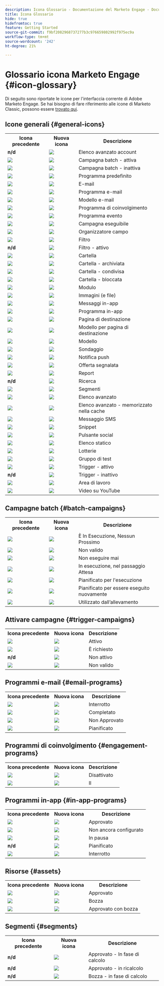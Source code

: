 ```yaml
---
description: Icona Glossario - Documentazione del Marketo Engage - Documentazione del prodotto
title: Icona Glossario
hide: true
hidefromtoc: true
feature: Getting Started
source-git-commit: f9bf2082968737277b3c976659802992f975ec9a
workflow-type: tm+mt
source-wordcount: '242'
ht-degree: 21%

---
```


# Glossario icona Marketo Engage {#icon-glossary}

Di seguito sono riportate le icone per l&#39;interfaccia corrente di Adobe Marketo Engage. Se hai bisogno di fare riferimento alle icone di Marketo Classic, possono essere [trovato qui](/help/marketo/getting-started-2/classic-icon-glossary.md).

## Icone generali {#general-icons}

<table> 
 <tbody>
  <tr>
   <th>Icona precedente</th> 
   <th> Nuova icona</th> 
   <th>Descrizione</th> 
  </tr>
  <tr>
   <td><strong>n/d</strong></td> 
   <td><img src="assets/account-smart-list.png"></td> 
   <td>Elenco avanzato account</td> 
  </tr>
  <tr>
   <td><img src="assets/classic-smart-campaign-active.png"></td> 
   <td><img src="assets/batch-active.png"></td> 
   <td>Campagna batch - attiva</td> 
  </tr>
  <tr>
   <td><img src="assets/classic-smart-campaign-inactive.png"></td> 
   <td><img src="assets/batch-inactive.png"></td> 
   <td>Campagna batch - inattiva</td> 
  </tr>
  <tr>
   <td><img src="assets/classic-default-program.png"></td> 
   <td><img src="assets/default-program.png"></td> 
   <td>Programma predefinito</td> 
  </tr>
  <tr>
   <td><img src="assets/classic-email.png"></td> 
   <td><img src="assets/email.png"></td> 
   <td>E-mail</td> 
  </tr>
  <tr>
   <td><img src="assets/classic-email-program.png"></td>
   <td><img src="assets/email-program.png"></td> 
   <td>Programma e-mail</td> 
  </tr>
  <tr>
   <td><img src="assets/classic-email-template.png"></td> 
   <td><img src="assets/email-template.png"></td> 
   <td>Modello e-mail</td> 
  </tr>
  <tr>
   <td><img src="assets/classic-engagement-program.png"></td> 
   <td><img src="assets/engagement-program.png"></td> 
   <td>Programma di coinvolgimento</td> 
  </tr>
  <tr>
   <td><img src="assets/classic-event-program.png"></td> 
   <td><img src="assets/event-program.png"></td> 
   <td>Programma evento</td> 
  </tr>
  <tr>
   <td><img src="assets/classic-executable-campaign.png"></td> 
   <td><img src="assets/executable-campaign.png"></td> 
   <td>Campagna eseguibile</td> 
  </tr>
  <tr>
   <td><img src="assets/classic-field-organizer.png"></td> 
   <td><img src="assets/field-organizer.png"></td> 
   <td>Organizzatore campo</td> 
  </tr>
  <tr>
   <td><img src="assets/classic-filter.png"></td> 
   <td><img src="assets/filter.png"></td> 
   <td>Filtro</td> 
  </tr>
  <tr>
   <td><strong>n/d</strong></td> 
   <td><img src="assets/filter-active.png"></td> 
   <td>Filtro - attivo</td> 
  </tr>
  <tr>
   <td><img src="assets/classic-folder.png"></td> 
   <td><img src="assets/folder.png"></td> 
   <td>Cartella</td> 
  </tr>
  <tr>
   <td><img src="assets/classic-archive-folder.png"></td> 
   <td><img src="assets/folder-archive.png"></td> 
   <td>Cartella - archiviata</td> 
  </tr>
  <tr>
   <td><img src="assets/classic-shared-folder.png"></td> 
   <td><img src="assets/folder-shared.png"></td> 
   <td>Cartella - condivisa</td> 
  </tr>
  <tr>
   <td><img src="assets/classic-locked-folder.jpg"></td> 
   <td><img src="assets/folder-locked.png"></td> 
   <td>Cartella - bloccata</td> 
  </tr>
  <tr>
   <td><img src="assets/classic-form.png"></td> 
   <td><img src="assets/form.png"></td> 
   <td>Modulo</td> 
  </tr>
  <tr>
   <td><img src="assets/classic-images-and-files.png"></td> 
   <td><img src="assets/images.png"></td> 
   <td>Immagini (e file)</td> 
  </tr>
  <tr>
   <td><img src="assets/classic-in-app-messages.png"></td> 
   <td><img src="assets/in-app-messages.png"></td> 
   <td>Messaggi in-app</td> 
  </tr>
  <tr>
   <td><img src="assets/classic-in-app-program.png"></td> 
   <td><img src="assets/in-app-program.png"></td> 
   <td>Programma in-app</td> 
  </tr>
  <tr>
   <td><img src="assets/classic-landing-page.png"></td> 
   <td><img src="assets/landing-page.png"></td> 
   <td>Pagina di destinazione</td> 
  </tr>
  <tr>
   <td><img src="assets/classic-landing-page-template.png"></td> 
   <td><img src="assets/landing-page-template.png"></td> 
   <td>Modello per pagina di destinazione</td> 
  </tr>
  <tr>
   <td><img src="assets/classic-revenue-cycle-model-unapproved.png"></td> 
   <td><img src="assets/model.png"></td> 
   <td>Modello</td> 
  </tr>
  <tr>
   <td><img src="assets/classic-poll.png"></td> 
   <td><img src="assets/poll.png"></td> 
   <td>Sondaggio</td> 
  </tr>
  <tr>
   <td><img src="assets/classic-push-notification.png"></td> 
   <td><img src="assets/push-notification.png"></td> 
   <td>Notifica push</td> 
  </tr>
  <tr>
   <td><img src="assets/classic-referral-offer.png"></td> 
   <td><img src="assets/referral-offer.png"></td> 
   <td>Offerta segnalata</td> 
  </tr>
  <tr>
   <td><img src="assets/classic-report.png"></td> 
   <td><img src="assets/report.png"></td> 
   <td>Report</td> 
  </tr>
  <tr>
   <td><strong>n/d</strong></td> 
   <td><img src="assets/search.png"></td> 
   <td>Ricerca</td> 
  </tr>
  <tr>
   <td><img src="assets/classic-segment.png"></td> 
   <td><img src="assets/segments.png"></td> 
   <td>Segmenti</td> 
  </tr>
  <tr>
   <td><img src="assets/classic-smart-list.png"></td> 
   <td><img src="assets/smart-list.png"></td> 
   <td>Elenco avanzato</td> 
  </tr>
  <tr>
   <td><img src="assets/classic-smart-list-cached.png"></td> 
   <td><img src="assets/smart-list-cached.png"></td> 
   <td>Elenco avanzato - memorizzato nella cache</td> 
  </tr>
  <tr>
   <td><img src="assets/classic-sms-message.png"></td> 
   <td><img src="assets/sms-message.png"></td> 
   <td>Messaggio SMS</td> 
  </tr>
  <tr>
   <td><img src="assets/classic-snippet.png"></td> 
   <td><img src="assets/snippets.png"></td> 
   <td>Snippet</td> 
  </tr>
  <tr>
   <td><img src="assets/classic-social-button.png"></td> 
   <td><img src="assets/social-button.png"></td> 
   <td>Pulsante social</td> 
  </tr>
  <tr>
   <td><img src="assets/classic-static-list.png"></td> 
   <td><img src="assets/static-list.png"></td> 
   <td>Elenco statico</td> 
  </tr>
  <tr>
   <td><img src="assets/classic-sweepstakes.png"></td> 
   <td><img src="assets/sweepstakes.png"></td> 
   <td>Lotterie</td> 
  </tr>
  <tr>
   <td><img src="assets/classic-test-group.png"></td> 
   <td><img src="assets/test-group.png"></td> 
   <td>Gruppo di test</td> 
  </tr>
  <tr>
   <td><img src="assets/classic-trigger.png"></td> 
   <td><img src="assets/trigger-active.png"></td> 
   <td>Trigger - attivo</td> 
  </tr>
  <tr>
   <td><strong>n/d</strong></td> 
   <td><img src="assets/trigger-inactive.png"></td> 
   <td>Trigger - inattivo</td> 
  </tr>
  <tr>
   <td><img src="assets/classic-workspace.png"></td> 
   <td><img src="assets/workspace.png"></td> 
   <td>Area di lavoro</td> 
  </tr>
  <tr>
   <td><img src="assets/classic-youtube.png"></td> 
   <td><img src="assets/youtube.png"></td> 
   <td>Video su YouTube</td> 
  </tr>
 </tbody>
</table>

## Campagne batch {#batch-campaigns}

<table> 
 <tbody>
  <tr>
   <th>Icona precedente</th> 
   <th> Nuova icona</th> 
   <th>Descrizione</th> 
  </tr>
  <tr>
   <td><img src="assets/classic-smart-campaign-executed.png"></td> 
   <td><img src="assets/has-run-no-upcoming.png"></td> 
   <td>È In Esecuzione, Nessun Prossimo</td> 
  </tr>
  <tr>
   <td><img src="assets/classic-invalid.png"></td> 
   <td><img src="assets/invalid.png"></td> 
   <td>Non valido</td> 
  </tr>
  <tr>
   <td><img src="assets/classic-smart-campaign-never-run.png"></td> 
   <td><img src="assets/never-run.png"></td> 
   <td>Non eseguire mai</td> 
  </tr>
  <tr>
   <td><img src="assets/classic-smart-campaign-executed.png"></td> 
   <td><img src="assets/running-in-wait-step.png"></td> 
   <td>In esecuzione, nel passaggio Attesa</td> 
  </tr>
  <tr>
   <td><img src="assets/classic-smart-campaign-scheduled.png"></td> 
   <td><img src="assets/scheduled-to-run.png"></td> 
   <td>Pianificato per l'esecuzione</td> 
  </tr>
  <tr>
   <td><img src="assets/classic-smart-campaign-scheduled-again.png"></td> 
   <td><img src="assets/scheduled-to-run-again.png"></td> 
   <td>Pianificato per essere eseguito nuovamente</td> 
  </tr>
  <tr>
   <td><img src="assets/classic-used-by-nurture.png"></td> 
   <td><img src="assets/used-by-nurture.png"></td> 
   <td>Utilizzato dall’allevamento</td> 
  </tr>
 </tbody>
</table>

## Attivare campagne {#trigger-campaigns}

<table> 
 <tbody>
  <tr>
   <th>Icona precedente</th> 
   <th> Nuova icona</th> 
   <th>Descrizione</th> 
  </tr>
  <tr>
   <td><img src="assets/classic-trigger.png"></td> 
   <td><img src="assets/active.png"></td> 
   <td>Attivo</td> 
  </tr>
  <tr>
   <td><img src="assets/classic-smart-campaign-is-requested.png"></td> 
   <td><img src="assets/is-requested.png"></td> 
   <td>È richiesto</td> 
  </tr>
  <tr>
   <td><strong>n/d</strong></td> 
   <td><img src="assets/inactive.png"></td> 
   <td>Non attivo</td> 
  </tr>
  <tr>
   <td><img src="assets/classic-invalid.png"></td> 
   <td><img src="assets/invalid.png"></td> 
   <td>Non valido</td> 
  </tr>
 </tbody>
</table>

## Programmi e-mail {#email-programs}

<table> 
 <tbody>
  <tr>
   <th>Icona precedente</th> 
   <th> Nuova icona</th> 
   <th>Descrizione</th> 
  </tr>
  <tr>
   <td><img src="assets/classic-email-program-aborted.png"></td> 
   <td><img src="assets/aborted.png"></td> 
   <td>Interrotto</td> 
  </tr>
  <tr>
   <td><img src="assets/classic-email-program-complete.png"></td> 
   <td><img src="assets/completed.png"></td> 
   <td>Completato</td> 
  </tr>
  <tr>
   <td><img src="assets/classic-email-program-not-approved.png"></td> 
   <td><img src="assets/not-approved.png"></td> 
   <td>Non Approvato</td> 
  </tr>
  <tr>
   <td><img src="assets/classic-email-program-scheduled.png"></td> 
   <td><img src="assets/scheduled.png"></td> 
   <td>Pianificato</td> 
  </tr>
 </tbody>
</table>

## Programmi di coinvolgimento {#engagement-programs}

<table> 
 <tbody>
  <tr>
   <th>Icona precedente</th> 
   <th> Nuova icona</th> 
   <th>Descrizione</th> 
  </tr>
  <tr>
   <td><img src="assets/classic-engagement-program-off.png"></td> 
   <td><img src="assets/off.png"></td> 
   <td>Disattivato</td> 
  </tr>
  <tr>
   <td><img src="assets/classic-engagement-program-on.png"></td> 
   <td><img src="assets/on.png"></td> 
   <td>Il</td> 
  </tr>
 </tbody>
</table>

## Programmi in-app {#in-app-programs}

<table> 
 <tbody>
  <tr>
   <th>Icona precedente</th> 
   <th> Nuova icona</th> 
   <th>Descrizione</th> 
  </tr>
  <tr>
   <td><img src="assets/classic-in-app-program-approved.png"></td> 
   <td><img src="assets/inapp-approved.png"></td> 
   <td>Approvato</td> 
  </tr>
  <tr>
   <td><img src="assets/classic-in-app-program.png"></td> 
   <td><img src="assets/not-configured-yet.png"></td> 
   <td>Non ancora configurato</td> 
  </tr>
  <tr>
   <td><img src="assets/classic-in-app-program-paused.png"></td> 
   <td><img src="assets/paused.png"></td> 
   <td>In pausa</td> 
  </tr>
  <tr>
   <td><strong>n/d</strong></td> 
   <td><img src="assets/inapp-scheduled.png"></td> 
   <td>Pianificato</td> 
  </tr>
  <tr>
   <td><img src="assets/classic-in-app-program-stopped.png"></td> 
   <td><img src="assets/stopped.png"></td> 
   <td>Interrotto</td> 
  </tr>
 </tbody>
</table>

## Risorse {#assets}

<table> 
 <tbody>
  <tr>
   <th>Icona precedente</th> 
   <th> Nuova icona</th> 
   <th>Descrizione</th> 
  </tr>
  <tr>
   <td><img src="assets/classic-email-approved.png"></td> 
   <td><img src="assets/approved.png"></td> 
   <td>Approvato</td> 
  </tr>
  <tr>
   <td><img src="assets/classic-email-draft.png"></td> 
   <td><img src="assets/draft.png"></td> 
   <td>Bozza</td> 
  </tr>
  <tr>
   <td><img src="assets/classic-email-approved-with-draft.png"></td> 
   <td><img src="assets/approved-with-draft.png"></td> 
   <td>Approvato con bozza</td> 
  </tr>
 </tbody>
</table>

## Segmenti {#segments}

<table> 
 <tbody>
  <tr>
   <th>Icona precedente</th> 
   <th> Nuova icona</th> 
   <th>Descrizione</th> 
  </tr>
  <tr>
   <td><strong>n/d</strong></td> 
   <td><img src="assets/approved-under-calculation.png"></td> 
   <td>Approvato - In fase di calcolo</td> 
  </tr>
  <tr>
   <td><strong>n/d</strong></td> 
   <td><img src="assets/approved-under-recalculation.png"></td> 
   <td>Approvato - in ricalcolo</td> 
  </tr>
  <tr>
   <td><strong>n/d</strong></td> 
   <td><img src="assets/draft-under-calculation.png"></td> 
   <td>Bozza - in fase di calcolo</td> 
  </tr>
 </tbody>
</table>
